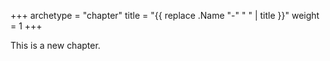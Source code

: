 +++
archetype = "chapter"
title = "{{ replace .Name "-" " " | title }}"
weight = 1
+++

This is a new chapter.

